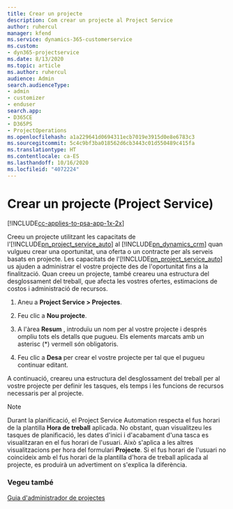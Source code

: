 ```yaml
---
title: Crear un projecte
description: Com crear un projecte al Project Service
author: ruhercul
manager: kfend
ms.service: dynamics-365-customerservice
ms.custom:
- dyn365-projectservice
ms.date: 8/13/2020
ms.topic: article
ms.author: ruhercul
audience: Admin
search.audienceType:
- admin
- customizer
- enduser
search.app:
- D365CE
- D365PS
- ProjectOperations
ms.openlocfilehash: a1a229641d0694311ecb7019e3915d0e8e6783c3
ms.sourcegitcommit: 5c4c9bf3ba018562d6cb3443c01d550489c415fa
ms.translationtype: HT
ms.contentlocale: ca-ES
ms.lasthandoff: 10/16/2020
ms.locfileid: "4072224"
---
```

# <a name="create-a-project-project-service"></a>Crear un projecte (Project Service)

[!INCLUDE[cc-applies-to-psa-app-1x-2x](../includes/cc-applies-to-psa-app-1x-2x.md)]

Creeu un projecte utilitzant les capacitats de l'[!INCLUDE[pn_project_service_auto](../includes/pn-project-service-auto.md)] al [!INCLUDE[pn_dynamics_crm](../includes/pn-dynamics-crm.md)] quan vulgueu crear una oportunitat, una oferta o un contracte per als serveis basats en projecte. Les capacitats de l'[!INCLUDE[pn_project_service_auto](../includes/pn-project-service-auto.md)] us ajuden a administrar el vostre projecte des de l'oportunitat fins a la finalització. Quan creeu un projecte, també creareu una estructura del desglossament del treball, que afecta les vostres ofertes, estimacions de costos i administració de recursos.  
  
1.  Aneu a **Project Service > Projectes**.  
  
2.  Feu clic a **Nou projecte**.  
  
3.  A l'àrea **Resum** , introduïu un nom per al vostre projecte i després ompliu tots els detalls que pugueu. Els elements marcats amb un asterisc (*) vermell són obligatoris.  
  
4.  Feu clic a **Desa** per crear el vostre projecte per tal que el pugueu continuar editant.  
  
A continuació, creareu una estructura del desglossament del treball per al vostre projecte per definir les tasques, els temps i les funcions de recursos necessaris per al projecte.  

> [!NOTE]
> Durant la planificació, el Project Service Automation respecta el fus horari de la plantilla **Hora de treball** aplicada. No obstant, quan visualitzeu les tasques de planificació, les dates d'inici i d'acabament d'una tasca es visualitzaran en el fus horari de l'usuari. Això s'aplica a les altres visualitzacions per hora del formulari **Projecte**. Si el fus horari de l'usuari no coincideix amb el fus horari de la plantilla d'hora de treball aplicada al projecte, es produirà un advertiment on s'explica la diferència. 
  
### <a name="see-also"></a>Vegeu també  
 [Guia d'administrador de projectes](../psa/project-manager-guide.md)
